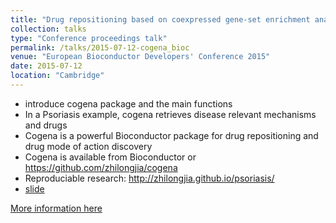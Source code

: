 ```yaml
---
title: "Drug repositioning based on coexpressed gene-set enrichment analysis (cogena) "
collection: talks
type: "Conference proceedings talk"
permalink: /talks/2015-07-12-cogena_bioc
venue: "European Bioconductor Developers' Conference 2015"
date: 2015-07-12
location: "Cambridge"
---
```


* introduce cogena package and the main functions
* In a Psoriasis example, cogena retrieves disease relevant mechanisms and drugs
* Cogena is a powerful Bioconductor package for drug repositioning and drug mode of action discovery
* Cogena is available from Bioconductor or https://github.com/zhilongjia/cogena
* Reproduciable research: http://zhilongjia.github.io/psoriasis/
* [slide](https://github.com/zhilongjia/slides/blob/master/eurobioc2015_FlashlightII_cogena_ZhilongJia.pdf)

[More information here](https://sites.google.com/site/eurobioc2015/timetable)
